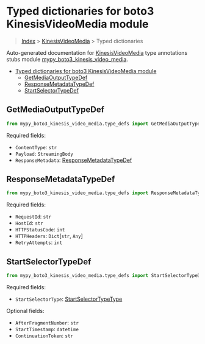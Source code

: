 # Typed dictionaries for boto3 KinesisVideoMedia module

> [Index](..) > [KinesisVideoMedia](.) > Typed dictionaries

Auto-generated documentation for
[KinesisVideoMedia](https://boto3.amazonaws.com/v1/documentation/api/1.17.72/reference/services/kinesis-video-media.html#KinesisVideoMedia)
type annotations stubs module
[mypy_boto3_kinesis_video_media](https://pypi.org/project/mypy-boto3-kinesis-video-media/).

- [Typed dictionaries for boto3 KinesisVideoMedia module](#typed-dictionaries-for-boto3-kinesisvideomedia-module)
  - [GetMediaOutputTypeDef](#getmediaoutputtypedef)
  - [ResponseMetadataTypeDef](#responsemetadatatypedef)
  - [StartSelectorTypeDef](#startselectortypedef)

## GetMediaOutputTypeDef

```python
from mypy_boto3_kinesis_video_media.type_defs import GetMediaOutputTypeDef
```

Required fields:

- `ContentType`: `str`
- `Payload`: `StreamingBody`
- `ResponseMetadata`:
  [ResponseMetadataTypeDef](./type_defs.md#responsemetadatatypedef)

## ResponseMetadataTypeDef

```python
from mypy_boto3_kinesis_video_media.type_defs import ResponseMetadataTypeDef
```

Required fields:

- `RequestId`: `str`
- `HostId`: `str`
- `HTTPStatusCode`: `int`
- `HTTPHeaders`: `Dict`\[`str`, `Any`\]
- `RetryAttempts`: `int`

## StartSelectorTypeDef

```python
from mypy_boto3_kinesis_video_media.type_defs import StartSelectorTypeDef
```

Required fields:

- `StartSelectorType`:
  [StartSelectorTypeType](./literals.md#startselectortypetype)

Optional fields:

- `AfterFragmentNumber`: `str`
- `StartTimestamp`: `datetime`
- `ContinuationToken`: `str`
